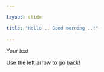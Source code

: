 ```yaml
---

layout: slide

title: "Hello .. Good morning ..!"

---
```


Your text

Use the left arrow to go back!
